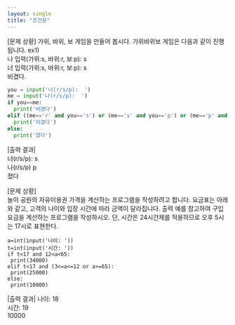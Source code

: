 ```yaml
---
layout: single
title: "조건문"
---
```


[문제 상황]
가위, 바위, 보 게임을 만들어 봅시다. 가위바위보 게임은 다음과 같이 진행됩니다.
ex1)  
나 입력(가위:s, 바위:r, 보:p): s  
너 입력(가위:s, 바위:r, 보:p): s  
비겼다.  

~~~python
you = input('너(r/s/p):  ')
me = input('나(r/s/p):  ')
if you==me:
  print('비겼다')
elif ((me=='r' and you=='s') or (me=='s' and you=='p') or (me=='p' and you=='r')):
  print('이겼다')
else:
  print('졌다')
~~~


|출력 결과|  
너(r/s/p):  s  
나(r/s/p)  p  
졌다

[문제 상황]  
 놀이 공원의 자유이용권 가격을 계산하는 프로그램을 작성하려고 합니다. 요금표는 아래와 같고, 고객의 나이와 입장 시간에 따라 금액이 달라집니다. 출력 예를 참고하여 구입요금을 계산하는 프로그램을 작성하시오. 단, 시간은 24시간제를 적용하므로 오후 5시는 17시로 표현한다. 
 
 ~~~phthon
 a=int(input('나이: '))
t=int(input('시간: '))
if t<17 and 12<a<65:
  print(34000)
elif t<17 and (3<=a<=12 or a>=65):
  print(25000)
else:
  print(10000)
~~~

|출력 결과|
나이: 18  
시간: 19  
10000
